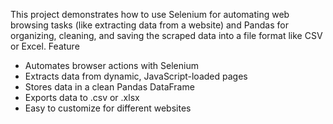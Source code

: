 This project demonstrates how to use Selenium for automating web browsing tasks (like extracting data from a website) and Pandas for organizing, cleaning, and saving the scraped data into a file format like CSV or Excel.
Feature
- Automates browser actions with Selenium
- Extracts data from dynamic, JavaScript-loaded pages
- Stores data in a clean Pandas DataFrame
- Exports data to .csv or .xlsx
- Easy to customize for different websites
